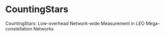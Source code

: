 # CountingStars
CountingStars: Low-overhead Network-wide Measurement in LEO Mega-constellation Networks
